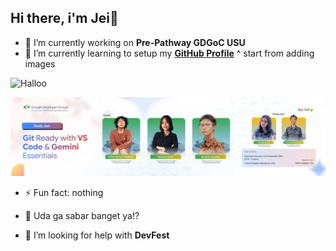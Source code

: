 ## Hi there, i'm Jei👋



<!--
**jei-t/jei-t** is a ✨ _special_ ✨ repository because its `README.md` (this file) appears on your GitHub profile.

Here are some ideas to get you started:

- 🔭 I’m currently working on ...
- 🌱 I’m currently learning ...
- 👯 I’m looking to collaborate on ...

.
- 📫 How to reach me: ...
- 😄 Pronouns: ...

-->

- 🔭 I’m currently working on **Pre-Pathway GDGoC USU**
- 🌱 I’m currently learning to setup my [**GitHub Profile**](https://github.com/jei-t)
   ^ start from adding images
   

![Halloo](https://media2.giphy.com/media/v1.Y2lkPTc5MGI3NjExeWs2Y214NTFrM3Rmbm9kMWxsN2x3dThpdHlhZTRiaG81b21ydGFhZiZlcD12MV9pbnRlcm5hbF9naWZfYnlfaWQmY3Q9Zw/11sBLVxNs7v6WA/giphy.gif)

![pre-pathyway-day1](banner-day1.png)

- ⚡ Fun fact: nothing

- 💬 Uda ga sabar banget ya!?

- 🤔 I’m looking for help with __DevFest__
